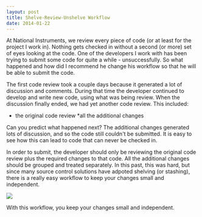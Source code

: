 ```yaml
---
layout: post
title: Shelve-Review-Unshelve Workflow
date: 2014-01-22
---
```


At National Instruments, we review every piece of code (or at least for the project I work in). Nothing gets checked in without a second (or more) set of eyes looking at the code. One of the developers I work with has been trying to submit some code for quite a while - unsuccessfully. So what happened and how did I recommend he change his workflow so that he will be able to submit the code.

The first code review took a couple days because it generated a lot of discussion and comments. During that time the developer continued to develop and write new code, using what was being review. When the discussion finally ended, we had yet another code review. This included:

* the original code review
*all the additional changes

Can you predict what happened next? The additional changes generated lots of discussion, and so the code still couldn't be submitted. It is easy to see how this can lead to code that can never be checked in.

In order to submit, the developer should only be reviewing the original code review plus the required changes to that code. All the additional changes should be grouped and treated separately. In this past, this was hard, but since many source control solutions have adpoted shelving (or stashing), there is a really easy workflow to keep your changes small and independent.

![](https://s3-us-west-2.amazonaws.com/ficksworkshop/media/blog/shelve-review-unshelve-workflow/shelve_review_workflow.png)

With this workflow, you keep your changes small and independent.